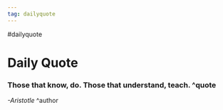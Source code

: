 ```yaml
---
tag: dailyquote
---
```


#dailyquote

# Daily Quote

### Those that know, do. Those that understand, teach. ^quote
*-Aristotle* ^author
